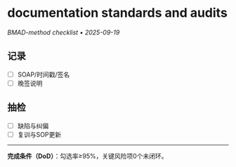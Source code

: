 # documentation standards and audits

_BMAD-method checklist • 2025-09-19_

## 记录

- [ ] SOAP/时间戳/签名
- [ ] 晚签说明

## 抽检

- [ ] 缺陷与纠偏
- [ ] 复训与SOP更新

---

**完成条件（DoD）**：勾选率≥95%，关键风险项0个未闭环。
